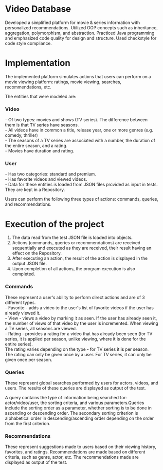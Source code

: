 # Video Database

Developed a simplified platform for movie & series information with personalized recommendations. Utilized OOP concepts such as inheritance, aggregation, polymorphism, and abstraction. Practiced Java programming and emphasized code quality for design and structure. Used checkstyle for code style compliance. <br>

<h1> Implementation </h1>

The implemented platform simulates actions that users can perform on a movie viewing platform: ratings, movie viewing, searches, recommendations, etc. <br>

The entities that were modeled are: <br>

<h3>Video</h3>
- Of two types: movies and shows (TV series). The difference between them is that TV series have seasons. <br>
- All videos have in common a title, release year, one or more genres (e.g. comedy, thriller) <br>
- The seasons of a TV series are associated with a number, the duration of the entire season, and a rating. <br>
- Movies have duration and rating. <br>

<h3>User</h3>
- Has two categories: standard and premium. <br>
- Has favorite videos and viewed videos. <br>
- Data for these entities is loaded from JSON files provided as input in tests. They are kept in a Repository. <br>

Users can perform the following three types of actions: commands, queries, and recommendations. <br>

<h1> Execution of the project </h1>

1. The data read from the test JSON file is loaded into objects.<br>
2. Actions (commands, queries or recommendations) are received sequentially and executed as they are received, their result having an effect on the Repository. <br>
3. After executing an action, the result of the action is displayed in the output JSON file. <br>
4. Upon completion of all actions, the program execution is also completed. <br>

<h3> Commands </h3>
These represent a user's ability to perform direct actions and are of 3 different types.<br>
- Favorite - adds a video to the user's list of favorite videos if the user has already viewed it. <br>
- View - views a video by marking it as seen. If the user has already seen it, the number of views of that video by the user is incremented. When viewing a TV series, all seasons are viewed. <br>
- Rating - provides a rating for a video that has already been seen (for TV series, it is applied per season, unlike viewing, where it is done for the entire series). <br>
The rating varies depending on the type - for TV series it is per season.<br>
The rating can only be given once by a user. For TV series, it can only be given once per season.<br>

<h3>Queries</h3>
These represent global searches performed by users for actors, videos, and users. The results of these queries are displayed as output of the test.<br>

A query contains the type of information being searched for: actor/video/user, the sorting criteria, and various parameters.Queries include the sorting order as a parameter, whether sorting is to be done in ascending or descending order. The secondary sorting criterion is alphabetical order in descending/ascending order depending on the order from the first criterion.<br>

<h3>Recommendations</h3>
These represent suggestions made to users based on their viewing history, favorites, and ratings. Recommendations are made based on different criteria, such as genre, actor, etc. The recommendations made are displayed as output of the test.<br>
